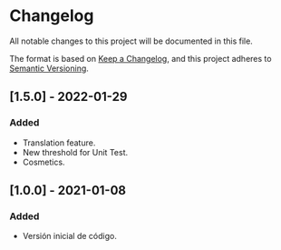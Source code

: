 # Changelog
All notable changes to this project will be documented in this file.

The format is based on [Keep a Changelog](https://keepachangelog.com/en/1.0.0/),
and this project adheres to [Semantic Versioning](https://semver.org/spec/v2.0.0.html).

## [1.5.0] - 2022-01-29
### Added
- Translation feature.
- New threshold for Unit Test.
- Cosmetics.

## [1.0.0] - 2021-01-08
### Added
- Versión inicial de código.

